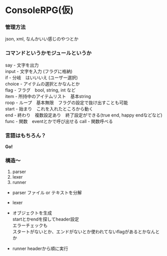# ConsoleRPG(仮)
### 管理方法
json, xml, なんかいい感じのやつとか

### コマンドというかモジュールというか
say - 文字を出力<br>
input - 文字を入力 (フラグに格納)<br>
if - 分岐　はいいいえ (ユーザー選択)<br>
choice - アイテムの選択とかなんとか<br>
flag - フラグ　bool, string, int など<br>
item - 所持中のアイテムリスト　基本string<br>
roop - ループ　基本無限　フラグの設定で抜け出すことも可能<br>
start - 始まり　これを入れたところから動く<br>
end - 終わり　複数設定あり　終了設定ができる(true end, happy endなどなど)<br>
func - 関数　eventとかで呼び出せる
call - 関数呼べる
### 言語はもちろん？
**Go!**

### 構造〜
1. parser
2. lexer
3. runner

- parser
ファイル or テキストを分解

- lexer
- オブジェクトを生成<br>
startとかendを探してheader設定<br>
エラーチェックも<br>
スタートがないとか、エンドがないとか使われてないflagがあるとかなんとか

- runner
headerから順に実行
